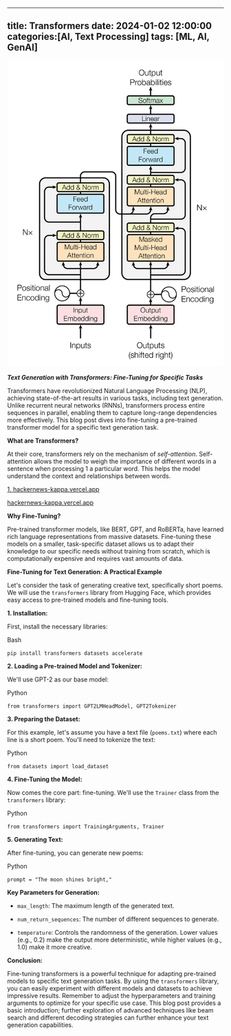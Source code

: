 
---
title: Transformers
date: 2024-01-02 12:00:00
categories:[AI, Text Processing]
tags: [ML, AI, GenAI]
---

![Attention Research](assets/images/attention_research.png)


***Text Generation with Transformers: Fine-Tuning for Specific Tasks***

Transformers have revolutionized Natural Language Processing (NLP), achieving state-of-the-art results in various tasks, including text generation. Unlike recurrent neural networks (RNNs), transformers process entire sequences in parallel, enabling them to capture long-range dependencies more effectively. This blog post dives into fine-tuning a pre-trained transformer model for a specific text generation task.

**What are Transformers?**

At their core, transformers rely on the mechanism of *self-attention*. Self-attention allows the model to weigh the importance of different words in a sentence when processing 1 a particular word. This helps the model understand the context and relationships between words.  

[1\. hackernews-kappa.vercel.app](https://hackernews-kappa.vercel.app/best/35977891)

[hackernews-kappa.vercel.app](https://hackernews-kappa.vercel.app/best/35977891)

**Why Fine-Tuning?**

Pre-trained transformer models, like BERT, GPT, and RoBERTa, have learned rich language representations from massive datasets. Fine-tuning these models on a smaller, task-specific dataset allows us to adapt their knowledge to our specific needs without training from scratch, which is computationally expensive and requires vast amounts of data.

**Fine-Tuning for Text Generation: A Practical Example**

Let's consider the task of generating creative text, specifically short poems. We will use the `transformers` library from Hugging Face, which provides easy access to pre-trained models and fine-tuning tools.

**1\. Installation:**

First, install the necessary libraries:

Bash

```
pip install transformers datasets accelerate
```

**2\. Loading a Pre-trained Model and Tokenizer:**

We'll use GPT-2 as our base model:

Python

```
from transformers import GPT2LMHeadModel, GPT2Tokenizer
```

**3\. Preparing the Dataset:**

For this example, let's assume you have a text file (`poems.txt`) where each line is a short poem. You'll need to tokenize the text:

Python

```
from datasets import load_dataset
```

**4\. Fine-Tuning the Model:**

Now comes the core part: fine-tuning. We'll use the `Trainer` class from the `transformers` library:

Python

```
from transformers import TrainingArguments, Trainer
```

**5\. Generating Text:**

After fine-tuning, you can generate new poems:

Python

```
prompt = "The moon shines bright,"
```

**Key Parameters for Generation:**

-   `max_length`: The maximum length of the generated text.

-   `num_return_sequences`: The number of different sequences to generate.

-   `temperature`: Controls the randomness of the generation. Lower values (e.g., 0.2) make the output more deterministic, while higher values (e.g., 1.0) make it more creative.

**Conclusion:**

Fine-tuning transformers is a powerful technique for adapting pre-trained models to specific text generation tasks. By using the `transformers` library, you can easily experiment with different models and datasets to achieve impressive results. Remember to adjust the hyperparameters and training arguments to optimize for your specific use case. This blog post provides a basic introduction; further exploration of advanced techniques like beam search and different decoding strategies can further enhance your text generation capabilities.